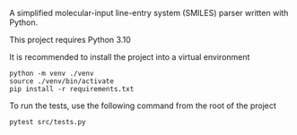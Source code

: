 A simplified molecular-input line-entry system (SMILES) parser written with Python.

This project requires Python 3.10

It is recommended to install the project into a virtual environment

```
python -m venv ./venv
source ./venv/bin/activate
pip install -r requirements.txt
```

To run the tests, use the following command from the root of the project

```
pytest src/tests.py
```
